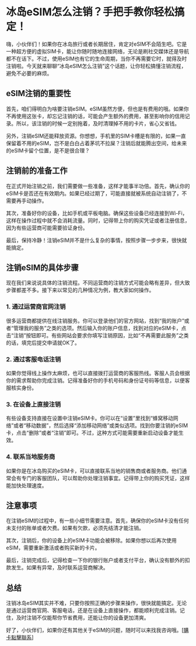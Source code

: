 # 冰岛eSIM怎么注销？手把手教你轻松搞定！

嗨，小伙伴们！如果你在冰岛旅行或者长期居住，肯定对eSIM不会陌生吧。它是一种超方便的虚拟SIM卡，能让你随时随地连接网络，无论是刷社交媒体还是导航都不在话下。不过，使用eSIM也有它的生命周期，当你不再需要它时，就得及时注销啦。今天就来聊聊“冰岛eSIM怎么注销”这个话题，让你轻松搞懂注销流程，避免不必要的麻烦。

## eSIM注销的重要性

首先，咱们得明白为啥要注销eSIM。eSIM虽然方便，但也是有费用的哦。如果你不再使用这张卡，却忘记注销的话，可能会产生额外的费用，甚至影响你的信用记录。所以，该注销的时候一定别拖着，及时清理掉不用的卡片，省心又省钱。

另外，注销eSIM还能释放资源。你想想，手机里的SIM卡槽是有限的，如果一直保留着不用的eSIM，岂不是白白占着茅坑不拉屎？注销后就能腾出空间，给未来的eSIM卡留个位置，是不是很合理？

## 注销前的准备工作

在正式开始注销之前，我们需要做一些准备，这样才能事半功倍。首先，确认你的eSIM卡是否还在有效期内。如果已经过期了，可能直接就被系统自动注销了，不需要再手动操作。

其次，准备好你的设备，比如手机或平板电脑。确保这些设备已经连接到Wi-Fi，这样在操作过程中就不会消耗流量。同时，记得带上你的购买凭证或者注册信息，因为有些运营商可能需要验证身份。

最后，保持冷静！注销eSIM并不是什么复杂的事情，按照步骤一步步来，很快就能搞定。

## 注销eSIM的具体步骤

现在我们来说说具体的注销流程。不同运营商的注销方式可能会略有差异，但大致步骤都差不多。接下来以常见的几种情况为例，教大家如何操作。

### 1. 通过运营商官网注销

很多运营商都提供在线注销服务。你可以登录他们的官方网站，找到“我的账户”或者“管理我的服务”之类的选项。然后输入你的账户信息，找到对应的eSIM卡，点击“注销”按钮即可。有些网站会要求你填写注销原因，比如“不再需要此服务”之类的话，填完后提交申请就OK了。

### 2. 通过客服电话注销

如果你觉得线上操作太麻烦，也可以直接拨打运营商的客服热线。客服人员会根据你的需求帮助你完成注销。记得准备好你的手机号码和身份证号码等信息，以便客服核实身份。

### 3. 在设备上直接注销

有些设备支持直接在设置中注销eSIM卡。你可以在“设置”里找到“蜂窝移动网络”或者“移动数据”，然后选择“添加移动网络”或类似选项。找到你要注销的eSIM卡，点击“删除”或者“注销”即可。不过，这种方式可能需要重新启动设备才能生效。

### 4. 联系当地服务商

如果你是在冰岛购买的eSIM卡，可以直接联系当地的销售商或者服务商。他们通常会有专门的客服团队，可以帮助你处理注销事宜。记得带上你的购买凭证，这样能加快处理速度。

## 注意事项

在注销eSIM的过程中，有一些小细节需要注意。首先，确保你的eSIM卡没有任何未支付的账单或者欠费。如果有欠款，必须先结清才能注销。

其次，注销后，你的设备上的eSIM卡功能会被移除。如果你想以后再次使用eSIM，需要重新激活或者购买新的卡片。

最后，注销完成后，记得检查一下你的银行账户或者支付平台，确认没有额外的扣款发生。如果有异常，及时联系运营商解决。

## 总结

注销冰岛eSIM其实并不难，只要你按照正确的步骤来操作，很快就能搞定。无论是通过运营商官网、客服电话，还是在设备上直接操作，都能顺利完成注销。记住，及时注销不仅能帮你节省费用，还能让你的设备更加清爽。

好了，小伙伴们，如果你还有其他关于eSIM的问题，随时可以来找我咨询哦。[[購卡點擊聯系](https://t.me/s/esim1088)]